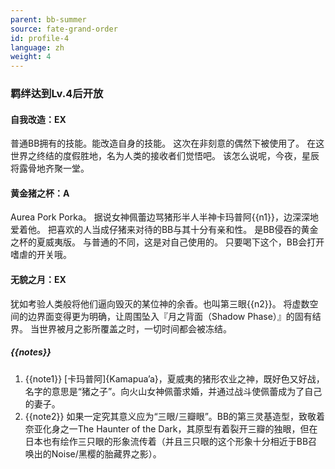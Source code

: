 ```yaml
---
parent: bb-summer
source: fate-grand-order
id: profile-4
language: zh
weight: 4
---
```


### 羁绊达到Lv.4后开放

#### 自我改造：EX

普通BB拥有的技能。能改造自身的技能。
这次在非刻意的偶然下被使用了。
在这世界之终结的度假胜地，名为人类的接收者们觉悟吧。
该怎么说呢，今夜，星辰将露骨地齐聚一堂。

#### 黄金猪之杯：A

Aurea Pork Porka。
据说女神佩蕾边骂猪形半人半神卡玛普阿{{n1}}，边深深地爱着他。
把喜欢的人当成仔猪来对待的BB与其十分有亲和性。
是BB侵吞的黄金之杯的夏威夷版。
与普通的不同，这是对自己使用的。
只要喝下这个，BB会打开嗜虐的开关哦。

#### 无貌之月：EX

犹如考验人类般将他们逼向毁灭的某位神的余香。也叫第三眼{{n2}}。
将虚数空间的边界面变得更为明确，让周围坠入『月之背面（Shadow Phase）』的固有结界。
当世界被月之影所覆盖之时，一切时间都会被冻结。

##### {{notes}}

1. {{note1}} [卡玛普阿]{Kamapua’a}，夏威夷的猪形农业之神，既好色又好战，名字的意思是“猪之子”。向火山女神佩蕾求婚，并通过战斗使佩蕾成为了自己的妻子。
2. {{note2}} 如果一定究其意义应为“三眼/三瓣眼”。BB的第三灵基造型，致敬着奈亚化身之一The Haunter of the Dark，其原型有着裂开三瓣的独眼，但在日本也有绘作三只眼的形象流传着（并且三只眼的这个形象十分相近于BB召唤出的Noise/黑樱的胎藏界之影）。
